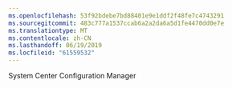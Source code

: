 ```yaml
---
ms.openlocfilehash: 53f92bdebe7bd88401e9e1ddf2f48fe7c4743291
ms.sourcegitcommit: 483c777a1537ccab6a2a2da6a5d1fe4470dd0e7e
ms.translationtype: MT
ms.contentlocale: zh-CN
ms.lasthandoff: 06/19/2019
ms.locfileid: "61559532"
---
```

System Center Configuration Manager